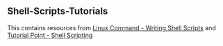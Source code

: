 ## Shell-Scripts-Tutorials
This contains resources from [Linux Command - Writing Shell Scripts](https://linuxcommand.org/lc3_writing_shell_scripts.php) and [Tutorial Point - Shell Scripting ](https://www.tutorialspoint.com/unix/shell_scripting.htm) 
